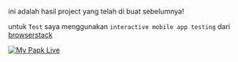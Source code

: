 ini adalah hasil project yang telah di buat sebelumnya!

untuk `Test` saya menggunakan `interactive mobile app testing` dari [browserstack](https://www.browserstack.com/app-live)

[![My Papk Live](https://res.cloudinary.com/marcomontalbano/image/upload/v1637122527/video_to_markdown/images/youtube--ms1Ckr-YUC0-c05b58ac6eb4c4700831b2b3070cd403.jpg)](https://youtu.be/ms1Ckr-YUC0 "My Papk Live")